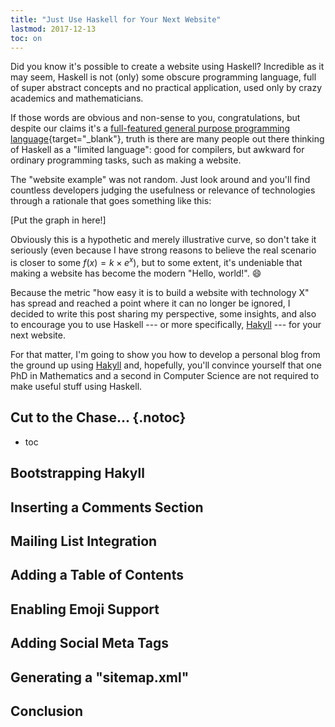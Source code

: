 ```yaml
---
title: "Just Use Haskell for Your Next Website"
lastmod: 2017-12-13
toc: on
---
```


Did you know it's possible to create a website using Haskell? Incredible as it
may seem, Haskell is not (only) some obscure programming language, full of super
abstract concepts and no practical application, used only by crazy academics and
mathematicians.

If those words are obvious and non-sense to you, congratulations, but despite
our claims it's a [full-featured general purpose programming
language](https://en.wikipedia.org/wiki/Haskell_(programming_language)){target="_blank"},
truth is there are many people out there thinking of Haskell as a "limited
language": good for compilers, but awkward for ordinary programming tasks, such
as making a website.

The "website example" was not random. Just look around and you'll find countless
developers judging the usefulness or relevance of technologies through a
rationale that goes something like this:

\[Put the graph in here!\]

Obviously this is a hypothetic and merely illustrative curve, so don't take it
seriously (even because I have strong reasons to believe the real scenario is
closer to some $f\left(x\right) = k \times e^{x}$), but to some extent, it's
undeniable that making a website has become the modern "Hello, world!". :smile:

Because the metric "how easy it is to build a website with technology X" has
spread and reached a point where it can no longer be ignored, I decided to write
this post sharing my perspective, some insights, and also to encourage you to
use Haskell --- or more specifically, [Hakyll](https://jaspervdj.be/hakyll/) ---
for your next website.

For that matter, I'm going to show you how to develop a personal blog from the
ground up using [Hakyll](https://jaspervdj.be/hakyll/) and, hopefully, you'll
convince yourself that one PhD in Mathematics and a second in Computer Science
are not required to make useful stuff using Haskell.

## Cut to the Chase... {.notoc}

* toc

## Bootstrapping Hakyll

## Inserting a Comments Section

## Mailing List Integration

## Adding a Table of Contents

## Enabling Emoji Support

## Adding Social Meta Tags

## Generating a "sitemap.xml"

## Conclusion

